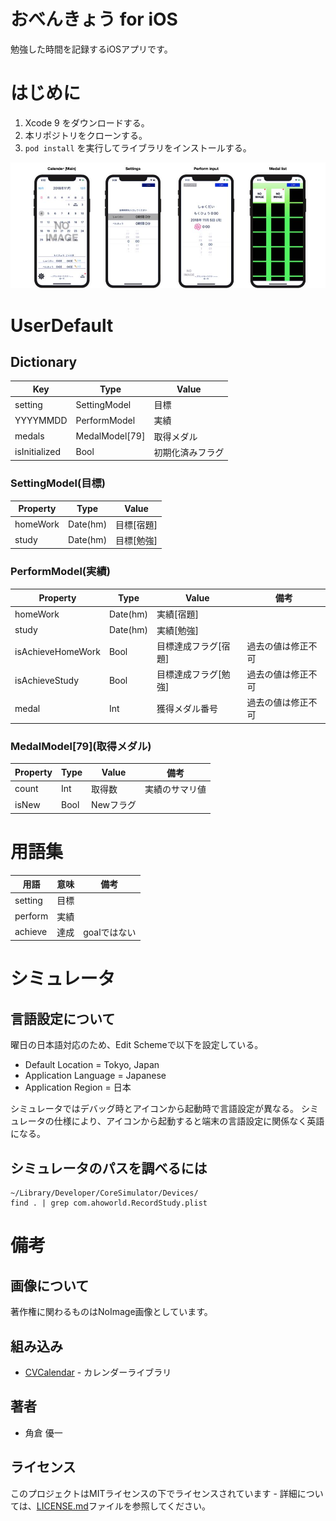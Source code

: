 # おべんきょう for iOS

勉強した時間を記録するiOSアプリです。

# はじめに
1. Xcode 9 をダウンロードする。
2. 本リポジトリをクローンする。
3. ``pod install`` を実行してライブラリをインストールする。

![RecordStudy for iOS](.github/app.jpg)

# UserDefault
## Dictionary
|Key|Type|Value|
|-|-|-|
|setting|SettingModel|目標|
|YYYYMMDD|PerformModel|実績|
|medals|MedalModel[79]|取得メダル|
|isInitialized|Bool|初期化済みフラグ|

### SettingModel(目標)
|Property|Type|Value|
|-|-|-|
|homeWork|Date(hm)|目標[宿題]|
|study|Date(hm)|目標[勉強]|

### PerformModel(実績)
|Property|Type|Value|備考|
|-|-|-|-|
|homeWork|Date(hm)|実績[宿題]||
|study|Date(hm)|実績[勉強]||
|isAchieveHomeWork|Bool|目標達成フラグ[宿題]|過去の値は修正不可|
|isAchieveStudy|Bool|目標達成フラグ[勉強]|過去の値は修正不可|
|medal|Int|獲得メダル番号|過去の値は修正不可|

### MedalModel\[79](取得メダル)
|Property|Type|Value|備考|
|-|-|-|-|
|count|Int|取得数|実績のサマリ値|
|isNew|Bool|Newフラグ||

# 用語集
|用語|意味|備考|
|-|-|-|
|setting|目標||
|perform|実績||
|achieve|達成|goalではない|

# シミュレータ
## 言語設定について
曜日の日本語対応のため、Edit Schemeで以下を設定している。
+ Default Location = Tokyo, Japan
+ Application Language = Japanese
+ Application Region = 日本

シミュレータではデバッグ時とアイコンから起動時で言語設定が異なる。
シミュレータの仕様により、アイコンから起動すると端末の言語設定に関係なく英語になる。

## シミュレータのパスを調べるには
```
~/Library/Developer/CoreSimulator/Devices/
find . | grep com.ahoworld.RecordStudy.plist
```

# 備考

## 画像について
著作権に関わるものはNoImage画像としています。

## 組み込み

* [CVCalendar](https://github.com/CVCalendar/CVCalendar) - カレンダーライブラリ

## 著者

* 角倉 優一

## ライセンス

このプロジェクトはMITライセンスの下でライセンスされています - 詳細については、[LICENSE.md](LICENSE.md)ファイルを参照してください。
